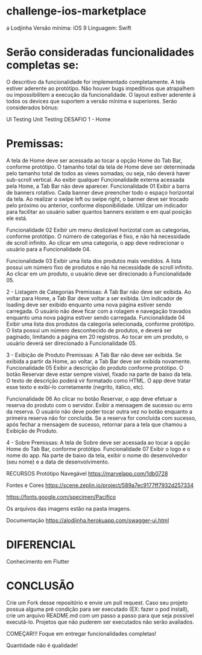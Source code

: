 # challenge-ios-marketplace

a Lodjinha
Versão mínima: iOS 9
Linguagem: Swift

# Serão consideradas funcionalidades completas se:

O descritivo da funcionalidade for implementado completamente.
A tela estiver aderente ao protótipo.
Não houver bugs impeditivos que atrapalhem ou impossibilitem a execução da funcionalidade.
O layout estiver aderente à todos os devices que suportem a versão mínima e superiores.
Serão considerados bônus:

UI Testing 
Unit Testing
DESAFIO
1 - Home
# Premissas:
A tela de Home deve ser acessada ao tocar a opção Home do Tab Bar, conforme protótipo.
O tamanho total da tela de Home deve ser determinada pelo tamanho total de todos as views somadas; ou seja, não deverá haver sub-scroll vertical.
Ao exibir qualquer Funcionalidade externa acessada pela Home, a Tab Bar não deve aparecer.
Funcionalidade 01
Exibir a barra de banners rotativo. Cada banner deve preencher todo o espaço horizontal da tela. Ao realizar o swipe left ou swipe right, o banner deve ser trocado pelo próximo ou anterior, conforme disponibilidade. Utilizar um indicador para facilitar ao usuário saber quantos banners existem e em qual posição ele está.

Funcionalidade 02
Exibir um menu deslizável horizotal com as categorias, conforme protótipo. O número de categorias é fixo, e não há necessidade de scroll infinito. Ao clicar em uma categoria, o app deve redirecionar o usuário para a Funcionalidade 04.

Funcionalidade 03
Exibir uma lista dos produtos mais vendidos. A lista possui um número fixo de produtos e não há necessidade de scroll infinito. Ao clicar em um produto, o usuário deve ser direcionado à Funcionalidade 05.

2 - Listagem de Categorias
Premissas:
A Tab Bar não deve ser exibida.
Ao voltar para Home, a Tab Bar deve voltar a ser exibida.
Um indicador de loading deve ser exibido enquanto uma nova página estiver sendo carregada.
O usuário não deve ficar com a rolagem e navegação travados enquanto uma nova página estiver sendo carregada.
Funcionalidade 04
Exibir uma lista dos produtos da categoria selecionada, conforme protótipo. O lista possui um número desconhecido de produtos, e deverá ser paginado, limitando a página em 20 registros. Ao tocar em um produto, o usuário deverá ser direcionado à Funcionalidade 05.

3 - Exibição de Produto
Premissas:
A Tab Bar não deve ser exibida.
Se exibida a partir da Home, ao voltar, a Tab Bar deve ser exibida novamente.
Funcionalidade 05
Exibir a descrição do produto conforme protótipo. O botão Reservar deve estar sempre visível, fixado na parte de baixo da tela. O texto de descrição poderá vir formatado como HTML. O app deve tratar esse texto e exibí-lo corretamente (negrito, itálico, etc).

Funcionalidade 06
Ao clicar no botão Reservar, o app deve efetuar a reserva do produto com o servidor. Exibir a mensagem de sucesso ou erro da reserva. O usuário não deve poder tocar outra vez no botão enquanto a primeira reserva não for concluída. Se a reserva for concluída com sucesso, após fechar a mensagem de sucesso, retornar para a tela que chamou a Exibição de Produto.

4 - Sobre
Premissas:
A tela de Sobre deve ser acessada ao tocar a opção Home do Tab Bar, conforme protótipo.
Funcionalidade 07
Exibir o logo e o nome do app. Na parte de baixo da tela, exibir o nome do desenvolvedor (seu nome) e a data de desenvolvimento.

RECURSOS
Protótipo Navegável
https://marvelapp.com/1db0728

Fontes e Cores
https://scene.zeplin.io/project/589a7ec9177ff7932d257334

https://fonts.google.com/specimen/Pacifico

Os arquivos das imagens estão na pasta imagens.

Documentação
https://alodjinha.herokuapp.com/swagger-ui.html

# DIFERENCIAL
Conhecimento em Flutter

# CONCLUSÃO
Crie um Fork desse repositório e envie um pull request.
Caso seu projeto possua alguma pré condição para ser executado (EX: fazer o pod install), crie um arquivo README.md com um passo a passo para que seja possível executá-lo.
Projetos que não puderem ser executados não serão avaliados.

COMEÇAR!!!
Foque em entregar funcionalidades completas!

Quantidade não é qualidade!
